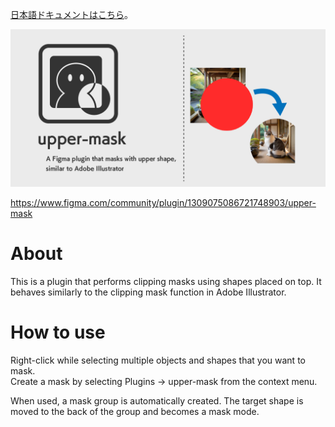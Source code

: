 [日本語ドキュメントはこちら](docs/README_JP.md)。

[![hero](assets/hero.png)](https://www.figma.com/community/plugin/1309075086721748903/upper-mask)

https://www.figma.com/community/plugin/1309075086721748903/upper-mask

# About
This is a plugin that performs clipping masks using shapes placed on top. It behaves similarly to the clipping mask function in Adobe Illustrator.

# How to use
Right-click while selecting multiple objects and shapes that you want to mask.  
Create a mask by selecting Plugins -> upper-mask from the context menu.

When used, a mask group is automatically created. The target shape is moved to the back of the group and becomes a mask mode.